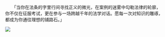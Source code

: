 　　「当你在法条的字里行间寻找正义的微光，在案例的迷雾中勾勒法律的轮廓，你不仅在征服考试，更在参与一场跨越千年的法学对话。愿每一次对知识的雕琢，都成为你通往理想的铺路石。」

<img src="https://cdn-ak.f.st-hatena.com/images/fotolife/f/fox6/20250525/20250525170521.jpg">
